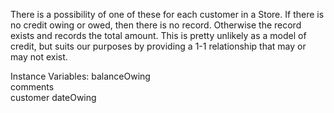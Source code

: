 There is a possibility of one of these for each customer in a Store. If there is no credit owing or owed, then there is no record. Otherwise the record exists and records the total amount. This is pretty unlikely as a model of credit, but suits our purposes by providing a 1-1 relationship that may or may not exist.

Instance Variables:
	balanceOwing	<Number>	
	comments	<String>	
	customer	<Customer>
	dateOwing	<Date>

